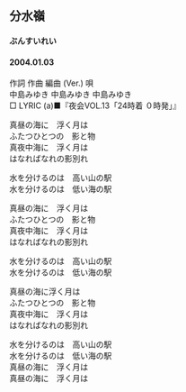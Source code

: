 ## 分水嶺
#### ぶんすいれい
#### 2004.01.03


作詞  作曲  編曲 (Ver.)   唄   
中島みゆき   中島みゆき       中島みゆき   
□ LYRIC (a)■『夜会VOL.13「24時着 ０時発」』   
   
真昼の海に　浮く月は   
ふたつひとつの　影と物   
真夜中海に　浮く月は   
はなればなれの影別れ   
   
水を分けるのは　高い山の駅   
水を分けるのは　低い海の駅   
   
真昼の海に　浮く月は   
ふたつひとつの　影と物   
真夜中海に　浮く月は   
はなればなれの影別れ   
   
水を分けるのは　高い山の駅   
水を分けるのは　低い海の駅   
   
真昼の海に浮く月は   
ふたつひとつの　影と物   
真夜中海に　浮く月は   
はなればなれの影別れ   
   
水を分けるのは　高い山の駅   
水を分けるのは　低い海の駅   
真昼の海に　浮く月は   
真昼の海に　浮く月は   